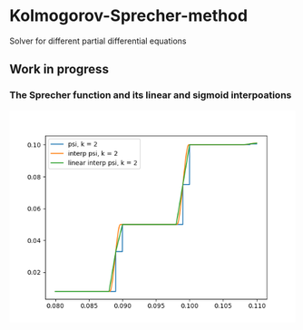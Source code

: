 # Kolmogorov-Sprecher-method
Solver for different partial differential equations

## Work in progress

### The Sprecher function and its linear and sigmoid interpoations
![](./pictures/inerpolation_of_Sprecher_func.png)
